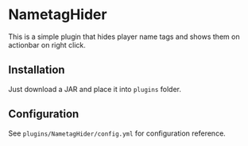 # NametagHider

This is a simple plugin that hides player name tags and shows them on actionbar on right click.

## Installation

Just download a JAR and place it into `plugins` folder.

## Configuration

See `plugins/NametagHider/config.yml` for configuration reference.
